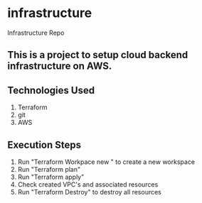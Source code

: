 # infrastructure
Infrastructure Repo
 
 ## This is a project to setup cloud backend infrastructure on AWS. 

 ## Technologies Used
 1. Terraform
 2. git
 3. AWS

 ## Execution Steps
 1. Run "Terraform Workpace new <filename>" to create a new workspace
 1. Run "Terraform plan"
 2. Run "Terraform apply"
 3. Check created VPC's and associated resources
 4. Run "Terraform Destroy" to destroy all resources
